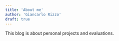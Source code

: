 ```yaml
---
title: 'About me'
author: 'Giancarlo Rizzo'
draft: true
---
```


This blog is about personal projects and evaluations. 